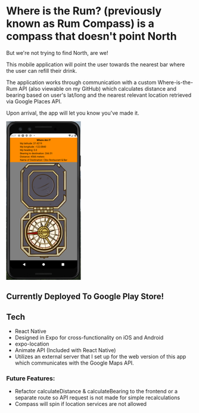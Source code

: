 # Where is the Rum? (previously known as Rum Compass) is a compass that doesn't point North

But we're not trying to find North, are we!

This mobile application will point the user towards the nearest bar where the user can refill their drink.

The application works through communication with a custom Where-is-the-Rum API (also viewable on my GitHub) which calculates distance and bearing based on user's lat/long and the nearest relevant location retrieved via Google Places API.

Upon arrival, the app will let you know you've made it.

<img src="/screen-shot_details.png" alt="screenshot" width="200"/>
<!-- ![Alt text](/screen-shot_details.png "Screenshot") -->

## Currently Deployed To Google Play Store!

## Tech

- React Native
- Designed in Expo for cross-functionality on iOS and Android
- expo-location
- Animate API (Included with React Native)
- Utilizes an external server that I set up for the web version of this app which communicates with the Google Maps API.

### Future Features:

- Refactor calculateDistance & calculateBearing to the frontend or a separate route so API request is not made for simple recalculations
- Compass will spin if location services are not allowed